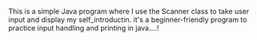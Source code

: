 This is a simple Java program where I use the Scanner class to take user input and display my self_introductin.
it's a beginner-friendly program to practice input handling and printing in java....!
